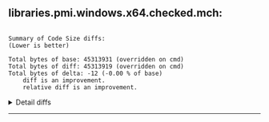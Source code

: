 ## libraries.pmi.windows.x64.checked.mch:

```

Summary of Code Size diffs:
(Lower is better)

Total bytes of base: 45313931 (overridden on cmd)
Total bytes of diff: 45313919 (overridden on cmd)
Total bytes of delta: -12 (-0.00 % of base)
    diff is an improvement.
    relative diff is an improvement.
```
<details>

<summary>Detail diffs</summary>

```


Top file improvements (bytes):
         -12 : 111184.dasm (-3.70% of base)

1 total files with Code Size differences (1 improved, 0 regressed), 0 unchanged.

Top method improvements (bytes):
         -12 (-3.70% of base) : 111184.dasm - System.Data.RBTree`1[Vector`1][System.Numerics.Vector`1[System.Single]]:GetNewNode(System.Numerics.Vector`1[Single]):int:this

Top method improvements (percentages):
         -12 (-3.70% of base) : 111184.dasm - System.Data.RBTree`1[Vector`1][System.Numerics.Vector`1[System.Single]]:GetNewNode(System.Numerics.Vector`1[Single]):int:this

1 total methods with Code Size differences (1 improved, 0 regressed), 0 unchanged.

```

</details>

--------------------------------------------------------------------------------

